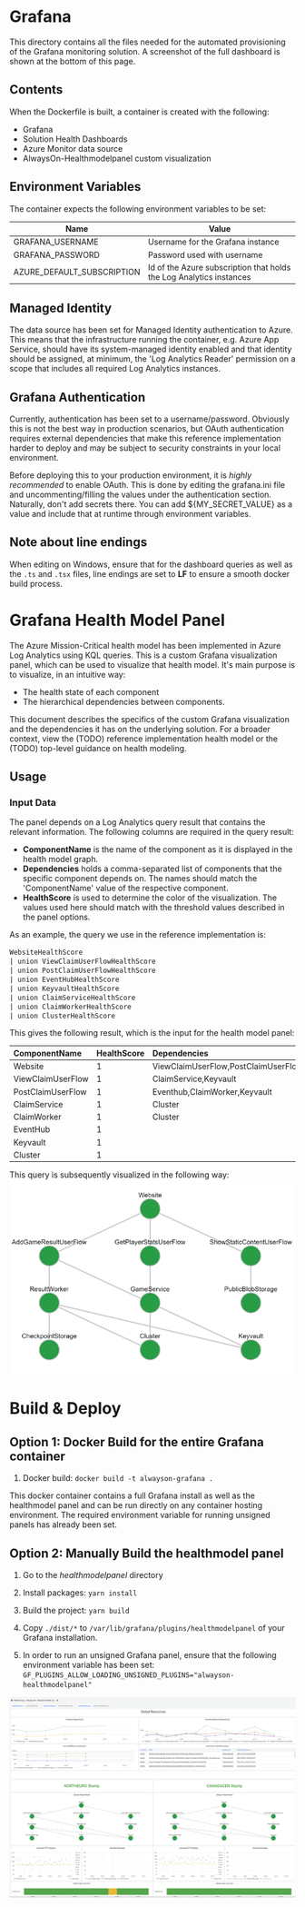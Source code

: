 # Grafana

This directory contains all the files needed for the automated provisioning of the Grafana monitoring solution. A screenshot of the full dashboard is shown at the bottom of this page. 

## Contents

When the Dockerfile is built, a container is created with the following:

- Grafana
- Solution Health Dashboards
- Azure Monitor data source
- AlwaysOn-Healthmodelpanel custom visualization

## Environment Variables

The container expects the following environment variables to be set:

| Name | Value   |
|------|---------|
| GRAFANA_USERNAME | Username for the Grafana instance |
| GRAFANA_PASSWORD | Password used with username |
| AZURE_DEFAULT_SUBSCRIPTION | Id of the Azure subscription that holds the Log Analytics instances |

## Managed Identity

The data source has been set for Managed Identity authentication to Azure.
This means that the infrastructure running the container, e.g. Azure App Service, should have its system-managed identity enabled and that identity should be assigned, at minimum, the 'Log Analytics Reader' permission on a scope that includes all required Log Analytics instances.

## Grafana Authentication

Currently, authentication has been set to a username/password. Obviously this is not the best way in production scenarios, but OAuth authentication requires external dependencies that make this reference implementation harder to deploy and may be subject to security constraints in your local environment.

Before deploying this to your production environment, it is *highly recommended* to enable OAuth. This is done by editing the grafana.ini file and uncommenting/filling the values under the authentication section. Naturally, don't add secrets there. You can add ${MY_SECRET_VALUE} as a value and include that at runtime through environment variables.

## Note about line endings

When editing on Windows, ensure that for the dashboard queries as well as the `.ts` and `.tsx` files, line endings are set to **LF** to ensure a smooth docker build process.

# Grafana Health Model Panel

The Azure Mission-Critical health model has been implemented in Azure Log Analytics using KQL queries. This is a custom Grafana visualization panel, which can be used to visualize that health model. It's main purpose is to visualize, in an intuitive way:

- The health state of each component
- The hierarchical dependencies between components.

This document describes the specifics of the custom Grafana visualization and the dependencies it has on the underlying solution. For a broader context, view the (TODO) reference implementation health model or the (TODO) top-level guidance on health modeling.

## Usage

### Input Data

The panel depends on a Log Analytics query result that contains the relevant information. The following columns are required in the query result:

- **ComponentName** is the name of the component as it is displayed in the health model graph.
- **Dependencies** holds a comma-separated list of components that the specific component depends on. The names should match the 'ComponentName' value of the respective component.
- **HealthScore** is used to determine the color of the visualization. The values used here should match with the threshold values described in the panel options.

As an example, the query we use in the reference implementation is:

```kql
WebsiteHealthScore
| union ViewClaimUserFlowHealthScore
| union PostClaimUserFlowHealthScore
| union EventHubHealthScore
| union KeyvaultHealthScore
| union ClaimServiceHealthScore
| union ClaimWorkerHealthScore
| union ClusterHealthScore
```

This gives the following result, which is the input for the health model panel:

| ComponentName     | HealthScore | Dependencies                        |
| :---------------- | :---------- | :---------------------------------- |
| Website           | 1           | ViewClaimUserFlow,PostClaimUserFlow |
| ViewClaimUserFlow | 1           | ClaimService,Keyvault               |
| PostClaimUserFlow | 1           | Eventhub,ClaimWorker,Keyvault       |
| ClaimService      | 1           | Cluster                             |
| ClaimWorker       | 1           | Cluster                             |
| EventHub          | 1           |                                     |
| Keyvault          | 1           |                                     |
| Cluster           | 1           |                                     |

This query is subsequently visualized in the following way:
![Example healthmodelpanel](./media/healthmodel-example.png)

# Build & Deploy

## Option 1: Docker Build for the entire Grafana container

1. Docker build:
   `docker build -t alwayson-grafana .`

This docker container contains a full Grafana install as well as the healthmodel panel and can be run directly on any container hosting environment. The required environment variable for running unsigned panels has already been set.

## Option 2: Manually Build the healthmodel panel

1. Go to the _healthmodelpanel_ directory

2. Install packages:
   `yarn install`

3. Build the project:
   `yarn build`

4. Copy `./dist/*` to `/var/lib/grafana/plugins/healthmodelpanel` of your Grafana installation.

5. In order to run an unsigned Grafana panel, ensure that the following environment variable has been set:
   `GF_PLUGINS_ALLOW_LOADING_UNSIGNED_PLUGINS="alwayson-healthmodelpanel"`

![Solution Health Monitoring Screenshot](./media/healthmodel-fullpage.png)